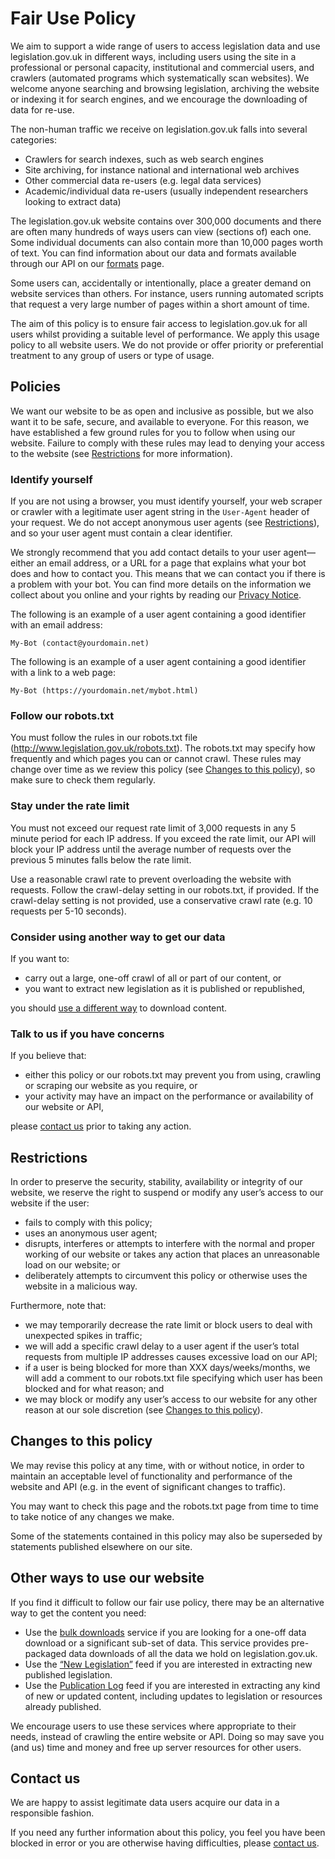 # Fair Use Policy

We aim to support a wide range of users to access legislation data and use legislation.gov.uk in different ways, including users using the site in a professional or personal capacity, institutional and commercial users, and crawlers (automated programs which systematically scan websites). We welcome anyone searching and browsing legislation, archiving the website or indexing it for search engines, and we encourage the downloading of data for re-use.

The non-human traffic we receive on legislation.gov.uk falls into several categories:

 *	Crawlers for search indexes, such as web search engines
 *	Site archiving, for instance national and international web archives
 *	Other commercial data re-users (e.g. legal data services)
 *	Academic/individual data re-users (usually independent researchers looking to extract data)

The legislation.gov.uk website contains over 300,000 documents and there are often many hundreds of ways users can view (sections of) each one. Some individual documents can also contain more than 10,000 pages worth of text. You can find information about our data and formats available through our API on our [formats](/formats/overview.md) page.

Some users can, accidentally or intentionally, place a greater demand on website services than others. For instance, users running automated scripts that request a very large number of pages within a short amount of time.

The aim of this policy is to ensure fair access to legislation.gov.uk for all users whilst providing a suitable level of performance. We apply this usage policy to all website users. We do not provide or offer priority or preferential treatment to any group of users or type of usage.

## Policies 

We want our website to be as open and inclusive as possible, but we also want it to be safe, secure, and available to everyone. For this reason, we have established a few ground rules for you to follow when using our website. Failure to comply with these rules may lead to denying your access to the website (see [Restrictions](#restrictions) for more information).

### Identify yourself

If you are not using a browser, you must identify yourself, your web scraper or crawler with a legitimate user agent string in the `User-Agent` header of your request. We do not accept anonymous user agents (see [Restrictions](#restrictions)), and so your user agent must contain a clear identifier. 

We strongly recommend that you add contact details to your user agent—either an email address, or a URL for a page that explains what your bot does and how to contact you. This means that we can contact you if there is a problem with your bot. You can find more details on the information we collect about you online and your rights by reading our [Privacy Notice](https://www.legislation.gov.uk/privacynotice). 

The following is an example of a user agent containing a good identifier with an email address:

`My-Bot (contact@yourdomain.net)`

The following is an example of a user agent containing a good identifier with a link to a web page:

`My-Bot (https://yourdomain.net/mybot.html)`

### Follow our robots.txt

You must follow the rules in our robots.txt file (http://www.legislation.gov.uk/robots.txt). The robots.txt may specify how frequently and which pages you can or cannot crawl. These rules may change over time as we review this policy (see [Changes to this policy](#changes-to-this-policy)), so make sure to check them regularly.

### Stay under the rate limit

You must not exceed our request rate limit of 3,000 requests in any 5 minute period for each IP address. If you exceed the rate limit, our API will block your IP address until the average number of requests over the previous 5 minutes falls below the rate limit.

Use a reasonable crawl rate to prevent overloading the website with requests. Follow the crawl-delay setting in our robots.txt, if provided. If the crawl-delay setting is not provided, use a conservative crawl rate (e.g. 10 requests per 5-10 seconds).

### Consider using another way to get our data

If you want to:

 * carry out a large, one-off crawl of all or part of our content, or
 * you want to extract new legislation as it is published or republished,

you should [use a different way](#other-ways-to-use-our-website) to download content.

### Talk to us if you have concerns

If you believe that:

 * either this policy or our robots.txt may prevent you from using, crawling or scraping our website as you require, or
 * your activity may have an impact on the performance or availability of our website or API, 

please [contact us](#contact-us) prior to taking any action.

## Restrictions

In order to preserve the security, stability, availability or integrity of our website, we reserve the right to suspend or modify any user’s access to our website if the user:

 * fails to comply with this policy;
 * uses an anonymous user agent;
 * disrupts, interferes or attempts to interfere with the normal and proper working of our website or takes any action that places an unreasonable load on our website; or
 * deliberately attempts to circumvent this policy or otherwise uses the website in a malicious way.

Furthermore, note that:

 * we may temporarily decrease the rate limit or block users to deal with unexpected spikes in traffic;
 * we will add a specific crawl delay to a user agent if the user’s total requests from multiple IP addresses causes excessive load on our API;
 * if a user is being blocked for more than XXX<!--TODO fix--> days/weeks/months, we will add a comment to our robots.txt file specifying which user has been blocked and for what reason; and
 * we may block or modify any user’s access to our website for any other reason at our sole discretion (see [Changes to this policy](#changes-to-this-policy)).

## Changes to this policy

We may revise this policy at any time, with or without notice, in order to maintain an acceptable level of functionality and performance of the website and API (e.g. in the event of significant changes to traffic).

You may want to check this page and the robots.txt page from time to time to take notice of any changes we make.

Some of the statements contained in this policy may also be superseded by statements published elsewhere on our site.

## Other ways to use our website 

If you find it difficult to follow our fair use policy, there may be an alternative way to get the content you need:

 * Use the [bulk downloads](/index.md#data-downloads) service if you are looking for a one-off data download or a significant sub-set of data. This service provides pre-packaged data downloads of all the data we hold on legislation.gov.uk. 
 * Use the [&ldquo;New Legislation&rdquo;](/api/search.md#new-legislation-listings) feed if you are interested in extracting new published legislation. 
 * Use the [Publication Log](/api/publication-log.md) feed if you are interested in extracting any kind of new or updated content, including updates to legislation or resources already published.

We encourage users to use these services where appropriate to their needs, instead of crawling the entire website or API. Doing so may save you (and us) time and money and free up server resources for other users.

## Contact us

We are happy to assist legitimate data users acquire our data in a responsible fashion.

If you need any further information about this policy, you feel you have been blocked in error or you are otherwise having difficulties, please [contact us](index.md#contact-us).